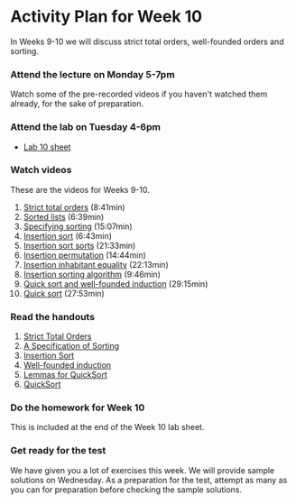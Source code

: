 # Activity Plan for Week 10

In Weeks 9-10 we will discuss strict total orders, well-founded orders and sorting.

### Attend the lecture on Monday 5-7pm

Watch some of the pre-recorded videos if you haven't watched them already, for the sake of preparation.

### Attend the lab on Tuesday 4-6pm

 * [Lab 10 sheet](/files/LectureNotes/files/exercises/lab10.lagda.md)

### Watch videos

These are the videos for Weeks 9-10.

 1. [Strict total orders](https://bham.cloud.panopto.eu/Panopto/Pages/Viewer.aspx?id=ce434595-61ec-4c2c-9b01-af9e010666e4) (8:41min)
 1. [Sorted lists](https://bham.cloud.panopto.eu/Panopto/Pages/Viewer.aspx?id=4661d632-a65c-4d00-abe5-af9e01065ffc) (6:39min)
 1. [Specifying sorting](https://bham.cloud.panopto.eu/Panopto/Pages/Viewer.aspx?id=b9bac8a8-998d-467f-9493-af9e010666b6) (15:07min)
 1. [Insertion sort](https://bham.cloud.panopto.eu/Panopto/Pages/Viewer.aspx?id=279824e1-d4fe-4ba5-a00a-af9e01066759) (6:43min)
 1. [Insertion sort sorts](https://bham.cloud.panopto.eu/Panopto/Pages/Viewer.aspx?id=16f2d773-3445-4eac-a669-af9e01066027) (21:33min)
 1. [Insertion permutation](https://bham.cloud.panopto.eu/Panopto/Pages/Viewer.aspx?id=bfd6cfab-5656-46a7-9a9b-af9e01066734) (14:44min)
 1. [Insertion inhabitant equality](https://bham.cloud.panopto.eu/Panopto/Pages/Viewer.aspx?id=e268a761-d1b3-4ee3-91f7-af9e01066054) (22:13min)
 1. [Insertion sorting algorithm](https://bham.cloud.panopto.eu/Panopto/Pages/Viewer.aspx?id=0e41c384-313b-4280-b721-af9e010667c0) (9:46min)
 1. [Quick sort and well-founded induction](https://bham.cloud.panopto.eu/Panopto/Pages/Viewer.aspx?id=a9ee9df0-5b1a-4dcf-b9cc-af9e0106682b) (29:15min)
 1. [Quick sort](https://bham.cloud.panopto.eu/Panopto/Pages/Viewer.aspx?id=bc40652c-1e11-43ff-9a7d-af9e010660ae) (27:53min)

### Read the handouts

 1. [Strict Total Orders](/files/LectureNotes/files/strict-total-order.lagda.md)
 1. [A Specification of Sorting](/files/LectureNotes/files/sorting.lagda.md)
 1. [Insertion Sort](/files/LectureNotes/files/insertion-sort.lagda.md)
 1. [Well-founded induction](/files/LectureNotes/files/well-founded.lagda.md)
 1. [Lemmas for QuickSort](/files/LectureNotes/files/quick-sort-lemmas.lagda.md)
 1. [QuickSort](/files/LectureNotes/files/quick-sort.lagda.md)

### Do the homework for Week 10

This is included at the end of the Week 10 lab sheet.

### Get ready for the test

We have given you a lot of exercises this week. We will provide sample
solutions on Wednesday. As a preparation for the test, attempt as many as you can for preparation
before checking the sample solutions.
